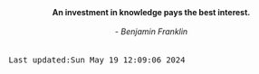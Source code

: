 
<div align="center"><b><span>An investment in knowledge pays the best interest.</span></b><br><br><i> - Benjamin Franklin</i></div>
<br><br><kbd>Last updated:Sun May 19 12:09:06 2024</kbd>